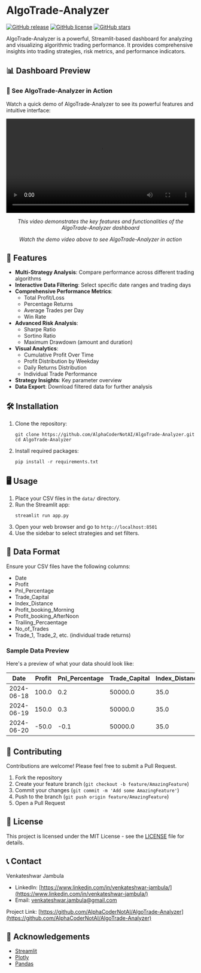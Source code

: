 # AlgoTrade-Analyzer

[![GitHub release](https://img.shields.io/github/release/AlphaCoderNotAI/AlgoTrade-Analyzer.svg)](https://GitHub.com/AlphaCoderNotAI/AlgoTrade-Analyzer/releases/)
[![GitHub license](https://img.shields.io/github/license/AlphaCoderNotAI/AlgoTrade-Analyzer.svg)](https://github.com/AlphaCoderNotAI/AlgoTrade-Analyzer/blob/main/LICENSE)
[![GitHub stars](https://img.shields.io/github/stars/AlphaCoderNotAI/AlgoTrade-Analyzer.svg)](https://GitHub.com/AlphaCoderNotAI/AlgoTrade-Analyzer/stargazers/)


AlgoTrade-Analyzer is a powerful, Streamlit-based dashboard for analyzing and visualizing algorithmic trading performance. It provides comprehensive insights into trading strategies, risk metrics, and performance indicators.

## 📊 Dashboard Preview

### 🎥 See AlgoTrade-Analyzer in Action

Watch a quick demo of AlgoTrade-Analyzer to see its powerful features and intuitive interface:

<p align="center">
  <video src="https://github.com/AlphaCoderNotAI/AlgoTrade-Analyzer/assets/173565780/da21179f-d4a9-478d-8dba-5c06772660e3" width="100% " height="Auto " controls>
    Your browser does not support the video tag.
  </video>
</p>
<p align="center">
  <i>This video demonstrates the key features and functionalities of the AlgoTrade-Analyzer dashboard</i>
</p>

<p align="center">
  <i>Watch the demo video above to see AlgoTrade-Analyzer in action</i>
</p>

## 🚀 Features

- **Multi-Strategy Analysis**: Compare performance across different trading algorithms
- **Interactive Data Filtering**: Select specific date ranges and trading days
- **Comprehensive Performance Metrics**: 
  - Total Profit/Loss
  - Percentage Returns
  - Average Trades per Day
  - Win Rate
- **Advanced Risk Analysis**:
  - Sharpe Ratio
  - Sortino Ratio
  - Maximum Drawdown (amount and duration)
- **Visual Analytics**:
  - Cumulative Profit Over Time
  - Profit Distribution by Weekday
  - Daily Returns Distribution
  - Individual Trade Performance
- **Strategy Insights**: Key parameter overview
- **Data Export**: Download filtered data for further analysis

## 🛠️ Installation

1. Clone the repository:
   ```
   git clone https://github.com/AlphaCoderNotAI/AlgoTrade-Analyzer.git
   cd AlgoTrade-Analyzer
   ```

2. Install required packages:
   ```
   pip install -r requirements.txt
   ```

## 🖥️ Usage

1. Place your CSV files in the `data/` directory.
2. Run the Streamlit app:
   ```
   streamlit run app.py
   ```
3. Open your web browser and go to `http://localhost:8501`
4. Use the sidebar to select strategies and set filters.

## 📁 Data Format

Ensure your CSV files have the following columns:
- Date
- Profit
- Pnl_Percentage
- Trade_Capital
- Index_Distance
- Profit_booking_Morning
- Profit_booking_AfterNoon
- Trailing_Percaentage
- No_of_Trades
- Trade_1, Trade_2, etc. (individual trade returns)

### Sample Data Preview

Here's a preview of what your data should look like:

| Date       | Profit  | Pnl_Percentage | Trade_Capital | Index_Distance | Profit_booking_Morning | Profit_booking_AfterNoon | Trailing_Percaentage | No_of_Trades | Trade_1 | Trade_2 |
|------------|---------|----------------|---------------|----------------|------------------------|---------------------------|----------------------|--------------|---------|---------|
| 2024-06-18 | 100.0   | 0.2            | 50000.0       | 35.0           | 25                     |                           | 30                   | 1            | 0.2     |         |
| 2024-06-19 | 150.0   | 0.3            | 50000.0       | 35.0           | 25                     |                           | 30                   | 1            | 0.3     |         |
| 2024-06-20 | -50.0   | -0.1           | 50000.0       | 35.0           | 25                     |                           | 30                   | 1            | -0.1    |         |

## 🤝 Contributing

Contributions are welcome! Please feel free to submit a Pull Request.

1. Fork the repository
2. Create your feature branch (`git checkout -b feature/AmazingFeature`)
3. Commit your changes (`git commit -m 'Add some AmazingFeature'`)
4. Push to the branch (`git push origin feature/AmazingFeature`)
5. Open a Pull Request

## 📜 License

This project is licensed under the MIT License - see the [LICENSE](LICENSE) file for details.

## 📞 Contact

Venkateshwar Jambula
- LinkedIn: [https://www.linkedin.com/in/venkateshwar-jambula/](https://www.linkedin.com/in/venkateshwar-jambula/)
- Email: venkateshwar.jambula@gmail.com

Project Link: [https://github.com/AlphaCoderNotAI/AlgoTrade-Analyzer](https://github.com/AlphaCoderNotAI/AlgoTrade-Analyzer)

## 🙏 Acknowledgements

- [Streamlit](https://streamlit.io/)
- [Plotly](https://plotly.com/)
- [Pandas](https://pandas.pydata.org/)

